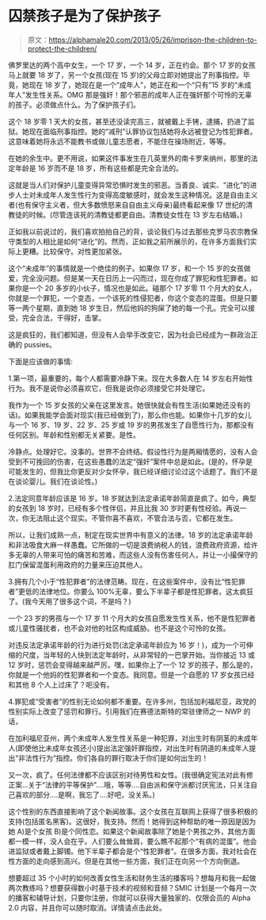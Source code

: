 # 囚禁孩子是为了保护孩子

> 原文：<https://alphamale20.com/2013/05/26/imprison-the-children-to-protect-the-children/>

佛罗里达的两个高中女生，一个 17 岁，一个 14 岁，正在约会。那个 17 岁的女孩马上就要 18 岁了，另一个女孩(现在 15 岁)的父母立即对她提出了刑事指控。毕竟，她现在 18 岁了，她现在是一个“成年人”，她正在和一个“只有”15 岁的“未成年人”发生性关系。OMG 那是强奸！那个邪恶的成年人正在强奸那个可怜的无辜的孩子。必须做点什么。为了保护孩子们。

这个 18 岁零 1 天大的女孩，甚至还没读完高三，就被戴上手铐，逮捕，扔进了监狱。她现在面临刑事指控。她的“减刑”认罪协议包括她将永远被登记为性犯罪者。这意味着她将永远不能教书或做儿童志愿者，不能住在操场附近，等等。

在她的余生中。更不用说，如果这件事发生在几英里外的南卡罗来纳州，那里的法定年龄是 16 岁而不是 18 岁，所有这些都是完全合法的。

这就是当人们对保护儿童变得异常恐惧时发生的邪恶。当善良、诚实、“进化”的进步人士对未成年人发生性行为变得高度敏感时，就会发生这种情况。这是自由主义者(也有保守主义者，但大多数愤怒来自自由主义母亲)最终看起来像 17 世纪的清教徒的时候。(尽管连该死的清教徒都更自由。清教徒女性在 13 岁左右结婚。)

正如我以前说过的，我们喜欢拍拍自己的背，谈论我们与过去那些克罗马农宗教保守类型的人相比是如何“进化”的。然而，正如我之前所展示的，在许多方面我们实际上更糟。比较保守。对性更加紧张。

这个“未成年”的事情就是一个绝佳的例子。如果你 17 岁，和一个 15 岁的女孩做爱，完全没问题。但是某一天在日历上一闪而过，现在你成了罪犯和性犯罪者。如果你是一个 20 多岁的小伙子，情况也是如此。碰那个 17 岁零 11 个月大的女人，你就是一个罪犯，一个变态，一个该死的性侵犯者，你这个变态的混蛋。但是只要等一两个星期，直到她 18 岁生日，然后他妈的狗屎了她的每一个孔。完全可以接受，完全合法，干得好，击掌。

这是疯狂的，我们都知道，但没有人会举手改变它，因为社会已经成为一群政治正确的 pussies。

下面是应该做的事情:

1.第一项，最重要的，每个人都需要冷静下来。现在大多数人在 14 岁左右开始性行为。我不是说你必须喜欢它，但我是说你必须接受它并处理它。

我作为一个 15 岁女孩的父亲在这里发言。她很快就会有性生活(如果她还没有的话)。如果我能学会面对现实(我已经做到了)，那么你也能。如果你十几岁的女儿与一个 16 岁、19 岁、22 岁、25 岁或 19 岁的男孩发生了自愿性行为，那都没有任何区别。年龄和性别都无关紧要。是性。

冷静点。处理好它。没事的。世界不会终结。假设性行为是两厢情愿的，没有人会受到不可挽回的伤害，在这些愚蠢的法定“强奸”案件中总是如此。(是的，怀孕是可能发生的，但我比你更反对少女怀孕，我已经详细讨论过这个话题了。我们不是在谈论婴儿。我们在谈论性。)

2.法定同意年龄应该是 16 岁。18 岁就达到法定承诺年龄简直是疯了。如今，典型的女孩到 18 岁时，已经有多个性伴侣，并且比我 30 岁时更有性经验。再说一次，你无法阻止这个现实。不管你喜不喜欢，不管合法与否，它都在发生。

所以，让我们成熟一点，制定在现实世界中有意义的法律。18 岁的法定承诺年龄和非法吸食大麻一样愚蠢。它所做的一切是浪费纳税人的钱，浪费政府资源，给许多无辜的人带来可怕的痛苦和苦难，而这些人没有伤害任何人，并让一小撮保守的肛门保留混蛋利用政府的力量来压迫其他人。

3.拥有几个小于“性犯罪者”的法律范畴。现在，在这些案件中，没有比“性犯罪者”更低的法律地位。你要么 100%无辜，要么下半辈子都是性犯罪者。这太疯狂了。(我今天用了很多这个词，不是吗？)

一个 23 岁的男孩与一个 17 岁 11 个月大的女孩自愿发生性关系，他不是性犯罪者或儿童性骚扰者，也不会对他的社区构成威胁。也不是这个可怜的女孩。

对违反法定承诺年龄的行为进行处罚(法定承诺年龄应为 16 岁！)，成为一个可伸缩的尺度，当年轻的人快到法定年龄时，从非常轻的一巴掌开始。当你接近 13 或 12 岁时，惩罚会变得越来越严厉。嘿，如果你上了一个 12 岁的孩子，那么是的，你就是一个他妈的性犯罪者和一个变态。我同意。但是一个自愿的 17 岁女孩已经和其他 8 个人上过床了？呃没有。

4.罪犯或“受害者”的性别无论如何都不重要。在许多州，包括加利福尼亚，政党的性别实际上改变了惩罚和罪行。引用我们在赛德法斯特的常驻律师之一 NWP 的话，

在加利福尼亚州，两个未成年人发生性关系是一种犯罪，对出生时有阴茎的未成年人(即使他比未成年女孩还小)提出法定强奸罪指控，对出生时有阴道的未成年人提出“非法性行为”指控。你们各自的罪行取决于你们是如何出生的！

又一次，疯了。任何法律都不应该区别对待男性和女性。(我很确定宪法对此有修正案...关于“法律的平等保护”....哦，等等....自由派和保守派都讨厌宪法，只关注自己喜欢的部分....是啊，我忘了....好吧，没关系。)

这个性别的东西直接影响了这个新闻故事。这个女孩在互联网上获得了很多积极的支持(包括匿名黑客)。这很好，我支持。然而！她得到这种帮助的唯一原因是因为她 A)是个女孩 B)是个同性恋。如果这个新闻故事除了她是个男孩之外，其他方面都一模一样，没人会在乎。人们要么耸耸肩，要么瞧不起那个“有病的混蛋”。他会进监狱或者戴上脚镯。他下半辈子都会是个“性犯罪者”。在很多方面，我对社会在性方面的走向感到高兴。但是在其他一些方面，我们正在向另一个方向倒退。

想要超过 35 个小时的如何改善女性生活和财务生活的播客吗？想每月和我一起做两次教练吗？想要获得数小时基于技术的视频和音频？SMIC 计划是一个每月一次的播客和辅导计划，只要你注册，你就可以获得大量独家的、仅限会员的 Alpha 2.0 内容，并且你可以随时取消。详情请点击此处。